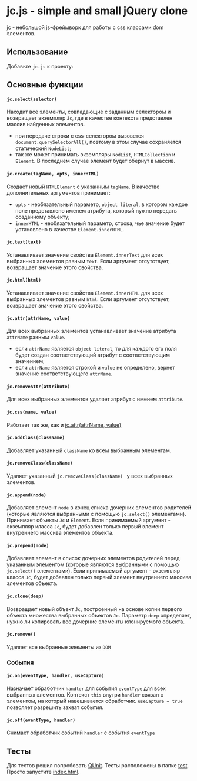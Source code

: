 # jc.js - simple and small jQuery clone

[jc](https://github.com/Dischain/jc) - небольшой js-фреймворк для работы с css классами dom элементов.

## Использование

Добавьте ```jc.js``` к проекту: <script type="text/javascript" src="jc.js"></script>

## Основные функции

#### ```jc.select(selector)```

Находит все элементы, совпадающие с заданным селектором и возвращает экземпляр ```Jc```, где в качестве контекста представлен массив найденных элементов. 

* при передаче строки с css-селектором
 вызовется ```document.querySelectorAll()```, поэтому в этом случае сохраняется статический ```NodeList```;
* так же может принимать экземпляры ```NodList```,  ```HTMLCollection``` и ```Element```. В последнем случае элемент будет обернут в массив.

#### ```jc.create(tagName, opts, innerHTML)```

Создает новый ```HTMLElement``` с указанным ```tagName```. В качестве дополнительных аргументов принимает:

* ```opts``` - необязательный параметр, ```object literal```, в котором каждое поле представлено именем атрибута, который нужно передать созданному объекту;
* ```innerHTML``` - необязательный параметр, строка, чье значение будет установлено в качестве ```Element.innerHTML```.

#### ```jc.text(text)```

Устанавливает значение свойства ```Element.innerText``` для всех выбранных элементов равным ```text```. Если аргумент отсутствует, возвращает значение этого свойства.

#### ```jc.html(html)```

Устанавливает значение свойства ```Element.innerHTML``` для всех выбранных элементов равным ```html```. Если аргумент отсутствует, возвращает значение этого свойства.

#### ```jc.attr(attrName, value)```

Для всех выбранных элементов устанавливает значение атрибута ```attrName``` равным ```value```. 

* если ```attrName``` является ```object literal```, то для каждого его поля будет создан соответствующий атрибут с соответствующим значением;
* если ```attrName``` является строкой и ```value``` не определено, вернет значение соответствующего ```attrName```.

#### ```jc.removeAttr(attribute)```

Для всех выбранных элементов удаляет атрибут с именем ```attribute```.

#### ```jc.css(name, value)```

Работает так же, как и [jc.attr(attrName, value)](https://github.com/Dischain/jc#jcattrattrname-value)

#### ```jc.addClass(className) ```

Добавляет указанный ```className``` ко всем выбранным элементам.

#### ```jc.removeClass(className) ```

Удаляет указанный ```jc.removeClass(className) ``` у всех выбранных элементов.

#### ```jc.append(node)```

Добавляет элемент ```node``` в конец списка дочерних элементов родителей (которые являются выбранными с помощью ```jc.select()``` элементами). Принимает объекты ```Jc``` и ```Element```. Если принимаемый аргумент - экземпляр класса ```Jc```, будет добавлен только первый элемент внутреннего массива элементов объекта.

#### ```jc.prepend(node)```

Добавляет элемент в  список дочерних элементов родителей перед указанным элементом (которые являются выбранными с помощью ```jc.select()``` элементами). Если принимаемый аргумент - экземпляр класса ```Jc```, будет добавлен только первый элемент внутреннего массива элементов объекта.

#### ```jc.clone(deep)```

Возвращает новый объект ```Jc```, построенный на основе копии первого объекта множества выбранных объектов ```Jc```. Параметр ```deep``` определяет, нужно ли копировать все дочерние элементы клонируемого объекта.

#### ```jc.remove()```

Удаляет все выбранные элементы из ```DOM```

### События

#### ```jc.on(eventType, handler, useCapture)```

Назначает обработчик ```handler``` для события ```eventType``` для всех выбранных элементов. Контекст ```this``` внутри ```handler``` связан с элементом, на который навешивается обработчик. ```useCapture = true``` позволяет разрешить захват события.

#### ```jc.off(eventType, handler)```

Снимает обработчик событий ```handler``` с события ```eventType```

## Тесты

Для тестов решил попробовать [QUnit](https://qunitjs.com). Тесты расположены в папке [test](https://github.com/Dischain/jc/tree/master/test). Просто запустите [index.html](https://github.com/Dischain/jc/blob/master/test/index.html).
